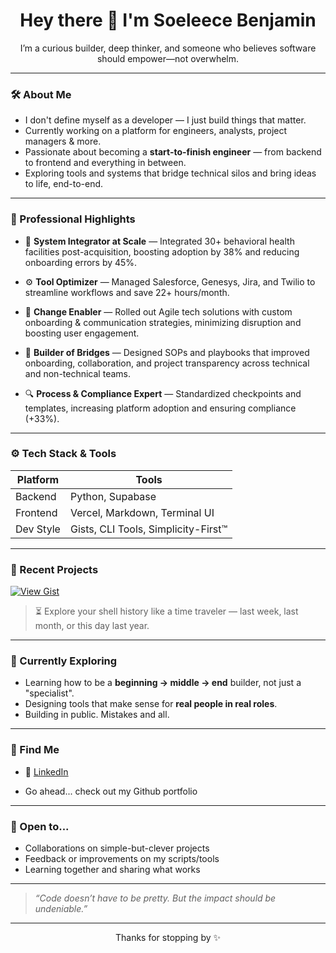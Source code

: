 
<h1 align="center">Hey there 👋 I'm Soeleece Benjamin</h1>

<p align="center">
  I’m a curious builder, deep thinker, and someone who believes software should empower—not overwhelm.
</p>

---

### 🛠 About Me

- I don't define myself as a developer — I just build things that matter.
- Currently working on a platform for engineers, analysts, project managers & more.
- Passionate about becoming a **start-to-finish engineer** — from backend to frontend and everything in between.
- Exploring tools and systems that bridge technical silos and bring ideas to life, end-to-end.

---

### 📌 Professional Highlights

- 🧠 **System Integrator at Scale** — Integrated 30+ behavioral health facilities post-acquisition, boosting adoption by 38% and reducing onboarding errors by 45%.

- ⚙️ **Tool Optimizer** — Managed Salesforce, Genesys, Jira, and Twilio to streamline workflows and save 22+ hours/month.

- 🚀 **Change Enabler** — Rolled out Agile tech solutions with custom onboarding & communication strategies, minimizing disruption and boosting user engagement.

- 🧩 **Builder of Bridges** — Designed SOPs and playbooks that improved onboarding, collaboration, and project transparency across technical and non-technical teams.

- 🔍 **Process & Compliance Expert** — Standardized checkpoints and templates, increasing platform adoption and ensuring compliance (+33%).

---

### ⚙️ Tech Stack & Tools

| Platform | Tools |
|----------|-------|
| Backend  | Python, Supabase |
| Frontend | Vercel, Markdown, Terminal UI |
| Dev Style | Gists, CLI Tools, Simplicity-First™ |

---

### 🧠 Recent Projects

[![View Gist](https://img.shields.io/badge/Gist-Command_Time_Travel-blue?logo=gnu-bash&style=for-the-badge)](https://gist.github.com/soelb/d59d4c7327d1a9ea8ac210b38f368f57)

> ⏳ Explore your shell history like a time traveler — last week, last month, or this day last year.


---

### 🌱 Currently Exploring

- Learning how to be a **beginning → middle → end** builder, not just a "specialist".
- Designing tools that make sense for **real people in real roles**.
- Building in public. Mistakes and all.

---

### 🧭 Find Me

- 💼 [LinkedIn](https://www.linkedin.com/in/soeleece-benjamin-821532231/)

- Go ahead... check out my Github portfolio

---

### 🤝 Open to...

- Collaborations on simple-but-clever projects
- Feedback or improvements on my scripts/tools
- Learning together and sharing what works

---

> _“Code doesn’t have to be pretty. But the impact should be undeniable.”_

---

<p align="center">Thanks for stopping by ✨</p>

<!--
**soelb/soelb** is a ✨ _special_ ✨ repository because its `README.md` (this file) appears on your GitHub profile.

Here are some ideas to get you started:

- 🔭 I’m currently working on ...
- 🌱 I’m currently learning ...
- 👯 I’m looking to collaborate on ...
- 🤔 I’m looking for help with ...
- 💬 Ask me about ...
- 📫 How to reach me: ...
- 😄 Pronouns: ...
- ⚡ Fun fact: ...
-->
